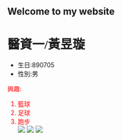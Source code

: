 ## Welcome to my website

<style>
  p {color:red;}
  ol{color:red;}
  h1 {
    font-family: Lobster;
  }
  </style>
<h1>醫資一/黃昱璇</h1>
<ul>
  <li>生日:890705</li>
  <li>性別:男</li>
</ul>
<p>興趣:</p>
 <ol>
  <li>籃球</li>
  <li>足球</li>
  <li>跑步</li>  
 <img src ="http://getwallpapers.com/wallpaper/full/2/6/3/606484.jpg"> 
 <img src="https://kukuru.tw/wp-content/uploads/2018/06/Brazil.jpg">
<img src="https://static.vecteezy.com/system/resources/previews/000/096/107/original/marathon-runner-vector.jpg">
